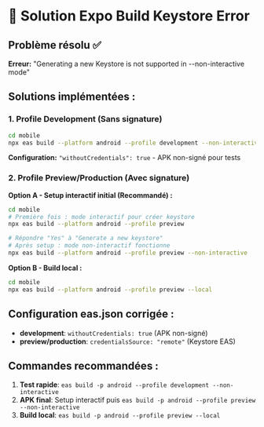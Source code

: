 # 🔧 Solution Expo Build Keystore Error

## Problème résolu ✅
**Erreur:** "Generating a new Keystore is not supported in --non-interactive mode"

## Solutions implémentées :

### 1. Profile Development (Sans signature)
```bash
cd mobile
npx eas build --platform android --profile development --non-interactive
```
**Configuration:** `"withoutCredentials": true` - APK non-signé pour tests

### 2. Profile Preview/Production (Avec signature)
**Option A - Setup interactif initial (Recommandé) :**
```bash
cd mobile
# Première fois : mode interactif pour créer keystore
npx eas build --platform android --profile preview

# Répondre "Yes" à "Generate a new keystore"
# Après setup : mode non-interactif fonctionne
npx eas build --platform android --profile preview --non-interactive
```

**Option B - Build local :**
```bash
cd mobile
npx eas build --platform android --profile preview --local
```

## Configuration eas.json corrigée :
- **development**: `withoutCredentials: true` (APK non-signé)
- **preview/production**: `credentialsSource: "remote"` (Keystore EAS)

## Commandes recommandées :
1. **Test rapide**: `eas build -p android --profile development --non-interactive`
2. **APK final**: Setup interactif puis `eas build -p android --profile preview --non-interactive`
3. **Build local**: `eas build -p android --profile preview --local`